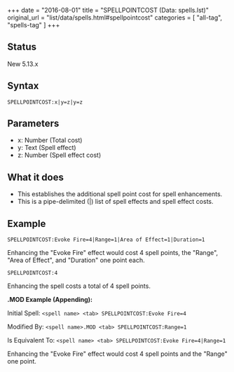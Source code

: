 +++
date = "2016-08-01"
title = "SPELLPOINTCOST (Data: spells.lst)"
original_url = "list/data/spells.html#spellpointcost"
categories = [ "all-tag", "spells-tag" ]
+++

## Status

New 5.13.x

## Syntax

`SPELLPOINTCOST:x|y=z|y=z`

## Parameters

-   x: Number (Total cost)
-   y: Text (Spell effect)
-   z: Number (Spell effect cost)



What it does
------------

-   This establishes the additional spell point cost for
    spell enhancements.
-   This is a pipe-delimited (|) list of spell effects and spell
    effect costs.

Example
-------

`SPELLPOINTCOST:Evoke Fire=4|Range=1|Area of Effect=1|Duration=1`

Enhancing the "Evoke Fire" effect would cost 4 spell points, the
"Range", "Area of Effect", and "Duration" one point each.

`SPELLPOINTCOST:4`

Enhancing the spell costs a total of 4 spell points.

**.MOD Example (Appending):**

Initial Spell: `<spell name> <tab> SPELLPOINTCOST:Evoke Fire=4`

Modified By: `<spell name>.MOD <tab> SPELLPOINTCOST:Range=1`

Is Equivalent To:
`<spell name> <tab> SPELLPOINTCOST:Evoke Fire=4|Range=1`

Enhancing the "Evoke Fire" effect would cost 4 spell points and the
"Range" one point.

